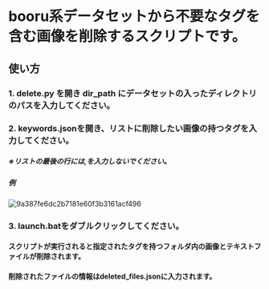 # booru系データセットから不要なタグを含む画像を削除するスクリプトです。
## 使い方
### 1. delete.py を開き dir_path にデータセットの入ったディレクトリのパスを入力してください。
### 2. keywords.jsonを開き、リストに削除したい画像の持つタグを入力してください。
##### ※リストの最後の行には,を入力しないでください。
##### 例
![9a387fe6dc2b7181e60f3b3161acf496](https://github.com/gitpullpull/booru_dataset_cleaner/assets/147926812/f3c3be89-fd45-4fab-825e-c1a1a4e6cfb5)

### 3. launch.batをダブルクリックしてください。

#### スクリプトが実行されると指定されたタグを持つフォルダ内の画像とテキストファイルが削除されます。
#### 削除されたファイルの情報はdeleted_files.jsonに入力されます。
